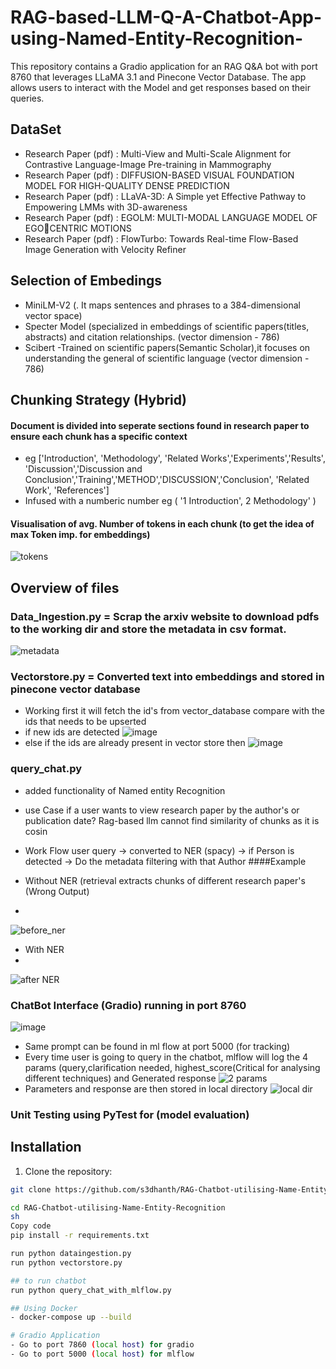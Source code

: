 # RAG-based-LLM-Q-A-Chatbot-App-using-Named-Entity-Recognition-

This repository contains a Gradio application for an RAG Q&A bot with port 8760 that leverages LLaMA 3.1 and Pinecone Vector Database. The app allows users to interact with the Model and get responses based on their queries.

## DataSet

- Research Paper (pdf) : Multi-View and Multi-Scale Alignment for Contrastive Language-Image Pre-training in Mammography
- Research Paper (pdf) : DIFFUSION-BASED VISUAL FOUNDATION MODEL FOR HIGH-QUALITY DENSE PREDICTION
- Research Paper (pdf) : LLaVA-3D: A Simple yet Effective Pathway to Empowering LMMs with 3D-awareness
- Research Paper (pdf) : EGOLM: MULTI-MODAL LANGUAGE MODEL OF EGOCENTRIC MOTIONS
- Research Paper (pdf) : FlowTurbo: Towards Real-time Flow-Based Image Generation with Velocity Refiner

## Selection of Embedings
- MiniLM-V2 (. It maps sentences and phrases to a 384-dimensional vector space)
- Specter Model (specialized in embeddings of scientific papers(titles, abstracts) and citation relationships. (vector dimension - 786)
- Scibert -Trained on scientific papers(Semantic Scholar),it focuses on understanding the general of scientific language (vector dimension - 786)

## Chunking Strategy (Hybrid)
#### Document is divided into seperate sections found in research paper to ensure each chunk has a specific context
- eg ['Introduction', 'Methodology', 'Related Works','Experiments','Results', 'Discussion','Discussion and Conclusion','Training','METHOD','DISCUSSION','Conclusion', 'Related Work', 'References']
- Infused with a numberic number eg ( '1 Introduction', 2 Methodology' )

#### Visualisation of avg. Number of tokens in each chunk (to get the idea of max Token imp. for embeddings)

![tokens](https://github.com/user-attachments/assets/d4e0c7f5-b06a-4bc8-963f-fcb3400830a8)

## Overview of files
### Data_Ingestion.py = Scrap the arxiv website to download pdfs to the working dir and store the metadata in csv format.
![metadata](https://github.com/user-attachments/assets/e314da9e-07a0-473a-9f5e-f1d8ea588690)

### Vectorstore.py = Converted text into embeddings and stored in pinecone vector database
- Working first it will fetch the id's from vector_database compare with the ids that needs to be upserted
- if new ids are detected
![image](https://github.com/user-attachments/assets/cabe362b-16e9-4717-ba55-de17440471e9)
- else if the ids are already present in vector store then
![image](https://github.com/user-attachments/assets/9dd60749-f4f6-4f9d-a729-0db3734f0b15)

### query_chat.py 
- added functionality of Named entity Recognition
- use Case if a user wants to view research paper by the author's or publication date? Rag-based llm cannot find similarity of chunks as it is cosin
- Work Flow user query -> converted to NER (spacy) -> if Person is detected -> Do the metadata filtering with that Author
####Example

- Without NER (retrieval extracts chunks of different research paper's (Wrong Output)
- 
![before_ner](https://github.com/user-attachments/assets/e97a25c9-a1b1-484d-9ec4-344dc6a7c953)
- With NER
- 
![after NER](https://github.com/user-attachments/assets/e6eef061-123a-4479-94c4-3c65b4990701)

### ChatBot Interface (Gradio) running in port 8760 

![image](https://github.com/user-attachments/assets/b83b90aa-45a6-4c34-b117-51b65c4e2a42)

- Same prompt can be found in ml flow at port 5000 (for tracking)
- Every time user is going to query in the chatbot, mlflow will log the 4 params (query,clarification needed, highest_score(Critical for analysing different techniques) and Generated response
![2 params](https://github.com/user-attachments/assets/59e17a2b-9908-498e-ac14-aeae153b8c78)
- Parameters and response are then stored in local directory
  ![local dir](https://github.com/user-attachments/assets/96c3b50f-aecf-4b3f-8e78-ebdcbbcdcb10)

### Unit Testing using PyTest for (model evaluation)


## Installation

1. Clone the repository:

```sh
git clone https://github.com/s3dhanth/RAG-Chatbot-utilising-Name-Entity-Recognition.git

cd RAG-Chatbot-utilising-Name-Entity-Recognition
sh
Copy code
pip install -r requirements.txt

run python dataingestion.py
run python vectorstore.py

## to run chatbot
run python query_chat_with_mlflow.py

## Using Docker
- docker-compose up --build

# Gradio Application
- Go to port 7860 (local host) for gradio
- Go to port 5000 (local host) for mlflow


```


  
